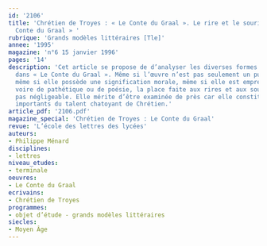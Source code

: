 ```yaml
---
id: '2106'
title: 'Chrétien de Troyes : « Le Conte du Graal ». Le rire et le sourire dans « Le
  Conte du Graal » '
rubrique: 'Grands modèles littéraires [Tle]'
annee: '1995'
magazine: 'n°6 15 janvier 1996'
pages: '14'
description: 'Cet article se propose de d’analyser les diverses formes de l’enjouement
  dans « Le Conte du Graal ». Même si l’œuvre n’est pas seulement un pur divertissement,
  même si elle possède une signification morale, même si elle est empreinte de sérieux,
  voire de pathétique ou de poésie, la place faite aux rires et aux sourires n’est
  pas négligeable. Elle mérite d’être examinée de près car elle constitue un des aspects
  importants du talent chatoyant de Chrétien.'
article_pdf: '2106.pdf'
magazine_special: 'Chrétien de Troyes : Le Conte du Graal'
revue: 'L’école des lettres des lycées'
auteurs:
- Philippe Ménard
disciplines:
- lettres
niveau_etudes:
- terminale
oeuvres:
- Le Conte du Graal
ecrivains:
- Chrétien de Troyes
programmes:
- objet d’étude - grands modèles littéraires
siecles:
- Moyen Âge
---
```

